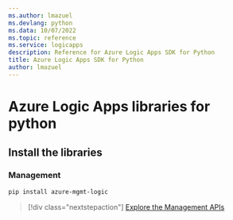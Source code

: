 ```yaml
---
ms.author: lmazuel
ms.devlang: python
ms.data: 10/07/2022
ms.topic: reference
ms.service: logicapps
description: Reference for Azure Logic Apps SDK for Python
title: Azure Logic Apps SDK for Python
author: lmazuel
---
```

# Azure Logic Apps libraries for python

## Install the libraries


### Management

```bash
pip install azure-mgmt-logic
```
> [!div class="nextstepaction"]
> [Explore the Management APIs](/python/api/azure-mgmt-logic)